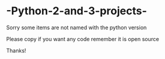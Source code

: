 # -Python-2-and-3-projects-

Sorry some items are not named with the python version

Please copy if you want any code remember it is open source







Thanks!

